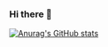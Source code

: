 ### Hi there 👋
[![Anurag's GitHub stats](https://github-readme-stats.vercel.app/api?username=doldolma&theme=tokyonight)](https://github.com/anuraghazra/github-readme-stats)

<!--
**doldolma/doldolma** is a ✨ _special_ ✨ repository because its `README.md` (this file) appears on your GitHub profile.

Here are some ideas to get you started:

- 🔭 I’m currently working on ...
- 🌱 I’m currently learning ...
- 👯 I’m looking to collaborate on ...
- 🤔 I’m looking for help with ...
- 💬 Ask me about ...
- 📫 How to reach me: ...
- 😄 Pronouns: ...
- ⚡ Fun fact: ...
-->
